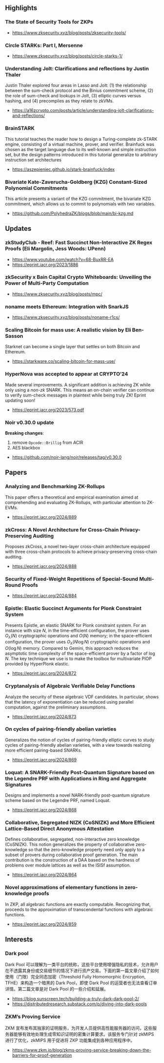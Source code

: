 ## Highlights
### The State of Security Tools for ZKPs
- https://www.zksecurity.xyz/blog/posts/zksecurity-tools/

### Circle STARKs: Part I, Mersenne
- https://www.zksecurity.xyz/blog/posts/circle-starks-1/

### Understanding Jolt: Clarifications and reflections by Justin Thaler
Justin Thaler explored four areas in Lasso and Jolt: (1) the relationship between the sum-check protocol and the Binius commitment scheme, (2) the role of sum-check and lookups in Jolt, (3) elliptic curves versus hashing, and (4) precompiles as they relate to zkVMs.
- https://a16zcrypto.com/posts/article/understanding-jolt-clarifications-and-reflections/

### BrainSTARK

This tutorial teaches the reader how to design a Turing-complete zk-STARK engine, consisting of a virtual machine, prover, and verifier. Brainfuck was chosen as the target language due to its well-known and simple instruction set, but the design patterns introduced in this tutorial generalize to arbitrary instruction set architectures
- https://aszepieniec.github.io/stark-brainfuck/index

### Bivariate Kate-Zaverucha-Goldberg (KZG) Constant-Sized Polynomial Commitments
This article presents a variant of the KZG commitment, the bivariate KZG commitment, which allows us to commit to polynomials with two variables.
- https://github.com/PolyhedraZK/blogs/blob/main/bi-kzg.md

## Updates
### zkStudyClub - Reef: Fast Succinct Non-Interactive ZK Regex Proofs (Eli Margolin, Jess Woods: UPenn)
- https://www.youtube.com/watch?v=68-BuxRR-EA
- https://eprint.iacr.org/2023/1886

### zkSecurity x Bain Capital Crypto Whiteboards: Unveiling the Power of Multi-Party Computation
- https://www.zksecurity.xyz/blog/posts/mpc/

### noname meets Ethereum: Integration with SnarkJS
- https://www.zksecurity.xyz/blog/posts/noname-r1cs/

### Scaling Bitcoin for mass use: A realistic vision by Eli Ben-Sasson
Starknet can become a single layer that settles on both Bitcoin and Ethereum.
- https://starkware.co/scaling-bitcoin-for-mass-use/

### HyperNova was accepted to appear at CRYPTO’24
Made several improvements. A significant addition is achieving ZK while only using a *non-zk* SNARK. This means an on-chain verifier can continue to verify sum-check messages in plaintext while being truly ZK! Eprint updating soon!
- https://eprint.iacr.org/2023/573.pdf
  
### Noir v0.30.0 update
**Breaking changes**:
  1. remove `Opcode::Brillig` from ACIR
  2. AES blackbox
- https://github.com/noir-lang/noir/releases/tag/v0.30.0


## Papers
### Analyzing and Benchmarking ZK-Rollups
This paper offers a theoretical and empirical examination aimed at comprehending and evaluating ZK-Rollups, with particular attention to ZK-EVMs. 
- https://eprint.iacr.org/2024/889

### zkCross: A Novel Architecture for Cross-Chain Privacy-Preserving Auditing
Proposes zkCross, a novel two-layer cross-chain architecture equipped with three cross-chain protocols to achieve privacy-preserving cross-chain auditing.
- https://eprint.iacr.org/2024/888

### Security of Fixed-Weight Repetitions of Special-Sound Multi-Round Proofs
- https://eprint.iacr.org/2024/884

### Epistle: Elastic Succinct Arguments for Plonk Constraint System
Presents Epistle, an elastic SNARK for Plonk constraint system. For an instance with size $N$, in the time-efficient configuration, the prover uses $O_\lambda(N)$ cryptographic operations and $O(N)$ memory; in the space-efficient configuration, the prover uses $O_\lambda(N \log N)$ cryptographic operations and $O(\log N)$ memory. Compared to Gemini, this approach reduces the asymptotic time complexity of the space-efficient prover by a factor of $\log N$. The key technique we use is to make the toolbox for multivariate PIOP provided by HyperPlonk elastic.
- https://eprint.iacr.org/2024/872

### Cryptanalysis of Algebraic Verifiable Delay Functions
Analyze the security of these algebraic VDF candidates.  In particular, shows that the latency of exponentiation can be reduced using parallel computation, against the preliminary assumptions.
- https://eprint.iacr.org/2024/873

### On cycles of pairing-friendly abelian varieties
Generalizes the notion of cycles of pairing-friendly elliptic curves to study cycles of pairing-friendly abelian varieties, with a view towards realizing more efficient pairing-based SNARKs.
- https://eprint.iacr.org/2024/869

### Loquat: A SNARK-Friendly Post-Quantum Signature based on the Legendre PRF with Applications in Ring and Aggregate Signatures
Designs and implements a novel NARK-friendly post-quantum signature scheme based on the Legendre PRF, named Loquat.
- https://eprint.iacr.org/2024/868

### Collaborative, Segregated NIZK (CoSNIZK) and More Efficient Lattice-Based Direct Anonymous Attestation
Defines collaborative, segregated, non-interactive zero knowledge (CoSNIZK). This notion generalizes the property of collaborative zero-knowledge so that the zero-knowledge property need only apply to a subset of provers during collaborative proof generation. The main contribution is the construction of a DAA based on the hardness of problems over module lattices as well as the ISISf assumption.
- https://eprint.iacr.org/2024/864

### Novel approximations of elementary functions in zero-knowledge proofs
In ZKP, all algebraic functions are exactly computable. Recognizing that, proceeds to the approximation of transcendental functions with algebraic functions. 
- https://eprint.iacr.org/2024/859


## Interests
### Dark pool 
Dark Pool 可以理解为一类平台的统称，这些平台使用增强隐私的技术，允许用户在不透露其身份或交易细节的情况下进行资产交易。下面的第一篇文章介绍了如何使用（门限）完全同态加密（Threshold Fully Homomorphic Encryption, TFHE）来构造一个暗黑的 Dark Pool，即使 Dark Pool 的运营者也无法查看订单详情。第二篇文章是对 Dark Pool 的一些介绍和延展。

- https://blog.sunscreen.tech/building-a-truly-dark-dark-pool-2/
- https://distributedresearch.substack.com/p/diving-into-dark-pools

### ZKM’s Proving Service
ZKM 宣布发布其独家的证明服务，为开发人员提供高性能服务器的访问，这些服务器能够有效地处理生成零知识证明的密集计算要求。该服务专门针对 zkMIPS 进行了优化，zkMIPS 用于促进将 ZKP 功能集成到各种应用程序中。

- https://www.zkm.io/blog/zkms-proving-service-breaking-down-the-barriers-for-proof-generation
